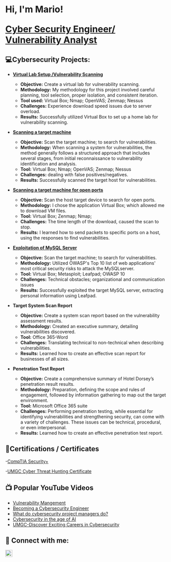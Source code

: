 <h1>Hi, I'm Mario!

  
[<b>Cyber Security Engineer/ Vulnerability Analyst</b>](https://github.com/user-attachments/files/18470539/Updated.Resume.2025.1.pdf)

<h2>💻Cybersecurity Projects:</h2>

- [<b> Virtual Lab Setup /Vulnerability Scanning </b>](https://github.com/darknite222/Home-Lab-Set-up-Vulnerability-Scanning.git)

  - **Objective:** Create a virtual lab for vulnerability scanning.
  - **Methodology:** My methodology for this project involved careful planning, tool selection, proper isolation, and consistent iteration.
  - **Tool used:** Virtual Box; Nmap; OpenVAS; Zenmap; Nessus
  - **Challenges:** Experience download speed issues due to server overload.  
  - **Results:** Successfully utilized Virtual Box to set up a home lab for vulnerability scanning. 
    
- [<b>Scanning a target machine</b>](https://github.com/darknite222/Scanning-a-Victim-Machine/blob/main/README.md)
  
  - **Objective:** Scan the target machine; to search for vulnerabilities.
  - **Methodology:** When scanning a system for vulnerabilities, the method generally follows a structured approach that includes several stages, from initial reconnaissance to vulnerability 
     identification and analysis. 
  - **Tool:** Virtual Box; Nmap; OpenVAS; Zenmap; Nessus
  - **Challenges:** dealing with false positives/negatives.
  - **Results:** Successfully scanned the target host for vulnerabilities.
    
- [<b>Scanning a target machine for open ports</b>](https://github.com/darknite222/Scanning-a-target-machine-for-open-ports)

  - **Objective:** Scan the host target device to search for open ports.
  - **Methodology:** I chose the application Virtual Box; which allowed me to download VM files.
  - **Tool:** Virtual Box; Zenmap; Nmap; 
  - **Challenges:** The time length of the download, caused the scan to stop.
  - **Results:** I learned how to send packets to specific ports on a host, using the responses to find vulnerabilities.
    
- [<b> Exploitation of MySQL Server </b>](https://github.com/darknite222/Exploitation-of-MySQL-Server)

  - **Objective:** Scan the target machine; to search for vulnerabilities.
  - **Methodology:**  Utilized OWASP's Top 10 list of web applications' most critical security risks to attack the MySQLserver.
  - **Tool:** Virtual Box; Metasploit; Leafpad; OWASP 10
  - **Challenges:** Technical obstacles; organizational and communication issues
  - **Results:** Successfully exploited the target MySQL server, extracting personal information using Leafpad. 

- <b>Target System Scan Report</b>

  - **Objective:** Create a system scan report based on the vulnerability assessment results.
  - **Methodology:** Created an executive summary, detailing vulnerabilities discovered.
  - **Tool:** Office 365-Word
  - **Challenges:** Translating technical to non-technical when describing vulnerabilities.
  - **Results:** Learned how to create an effective scan report for businesses of all sizes.
 
- <b> Penetration Test Report </b>

  - **Objective:** Create a comprehensive summary of Hotel Dorsey’s penetration result results.
  - **Methodology:** Preparation, defining the scope and rules of engagement, followed by information gathering to map out the target environment.
  - **Tool:** Microsoft Office 365 suite
  - **Challenges:** Performing penetration testing, while essential for identifying vulnerabilities and strengthening security, can come with a variety of challenges. These issues can be 
                    technical, procedural, or even interpersonal.
  - **Results:** Learned how to create an effective penetration test report. 

<h2> 📑Certifications / Certificates </h2>

  -[CompTIA Security+](https://acrobat.adobe.com/id/urn:aaid:sc:VA6C2:93fb1ac1-2392-48f2-8177-52ed6c55770e)
  
  -[UMGC Cyber Threat Hunting Certificate](https://acrobat.adobe.com/id/urn:aaid:sc:VA6C2:1ac5de6f-0c26-4c61-a4f1-cbc05e1b5e54)




<h2>📺 Popular YouTube Videos</h2>

- [Vulnerability Mangement](https://www.youtube.com/watch?v=FrnX28OgiJI&t=9s)
- [Becoming a Cybersecurity Engineer](https://www.youtube.com/watch?v=LKxLiBgLfIU)
- [What do cybersecurity project managers do?](https://www.youtube.com/watch?v=cUSjbw1tQNE)
- [Cybersecurity in the age of AI](https://www.youtube.com/watch?v=qVET1vD3NtQ)
- [UMGC-Discover Exciting Careers in Cybersecurity](https://www.youtube.com/watch?v=rPYUUR_IVTc)

<h2> 🔗 Connect with me:</h2>


[<img align="left" alt="Mario Wilson | LinkedIn" width="22px" src="https://cdn.jsdelivr.net/npm/simple-icons@v3/icons/linkedin.svg" />][linkedin]



[linkedin]: https://linkedin.com/in/mariowilson2023

<!--
**joshmadakor1/joshmadakor1** is a ✨ _special_ ✨ repository because its `README.md` (this file) appears on your GitHub profile.

Here are some ideas to get you started:

- 🔭 I’m currently working on ...
- 🌱 I’m currently learning ...
- 👯 I’m looking to collaborate on ...
- 🤔 I’m looking for help with ...
- 💬 Ask me about ...
- 📫 How to reach me: ...
- 😄 Pronouns: ...
- ⚡ Fun fact: ...
-->
